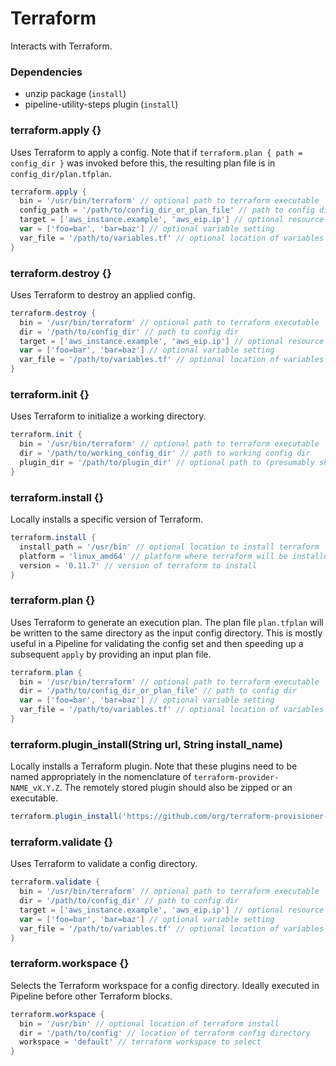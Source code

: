 # Terraform

Interacts with Terraform.

### Dependencies

- unzip package (`install`)
- pipeline-utility-steps plugin (`install`)

### terraform.apply {}
Uses Terraform to apply a config. Note that if `terraform.plan { path = config_dir }` was invoked before this, the resulting plan file is in `config_dir/plan.tfplan`.

```groovy
terraform.apply {
  bin = '/usr/bin/terraform' // optional path to terraform executable
  config_path = '/path/to/config_dir_or_plan_file' // path to config dir or plan file
  target = ['aws_instance.example', 'aws_eip.ip'] // optional resource targets
  var = ['foo=bar', 'bar=baz'] // optional variable setting
  var_file = '/path/to/variables.tf' // optional location of variables file
}
```

### terraform.destroy {}
Uses Terraform to destroy an applied config.

```groovy
terraform.destroy {
  bin = '/usr/bin/terraform' // optional path to terraform executable
  dir = '/path/to/config_dir' // path to config dir
  target = ['aws_instance.example', 'aws_eip.ip'] // optional resource targets
  var = ['foo=bar', 'bar=baz'] // optional variable setting
  var_file = '/path/to/variables.tf' // optional location of variables file
}
```

### terraform.init {}
Uses Terraform to initialize a working directory.

```groovy
terraform.init {
  bin = '/usr/bin/terraform' // optional path to terraform executable
  dir = '/path/to/working_config_dir' // path to working config dir
  plugin_dir = '/path/to/plugin_dir' // optional path to (presumably shared) plugin/provider installation directory
}
```

### terraform.install {}
Locally installs a specific version of Terraform.

```groovy
terraform.install {
  install_path = '/usr/bin' // optional location to install terraform
  platform = 'linux_amd64' // platform where terraform will be installed
  version = '0.11.7' // version of terraform to install
}
```

### terraform.plan {}
Uses Terraform to generate an execution plan. The plan file `plan.tfplan` will be written to the same directory as the input config directory. This is mostly useful in a Pipeline for validating the config set and then speeding up a subsequent `apply` by providing an input plan file.

```groovy
terraform.plan {
  bin = '/usr/bin/terraform' // optional path to terraform executable
  dir = '/path/to/config_dir_or_plan_file' // path to config dir
  var = ['foo=bar', 'bar=baz'] // optional variable setting
  var_file = '/path/to/variables.tf' // optional location of variables file
}
```

### terraform.plugin_install(String url, String install_name)
Locally installs a Terraform plugin. Note that these plugins need to be named appropriately in the nomenclature of `terraform-provider-NAME_vX.Y.Z`. The remotely stored plugin should also be zipped or an executable.

```groovy
terraform.plugin_install('https://github.com/org/terraform-provisioner-foo/releases/download/v1.0.0/terraform-provisioner-foo-v1.0.0-linux-amd64', 'terraform-provisioner-foo_v1.0.0')
```

### terraform.validate {}
Uses Terraform to validate a config directory.

```groovy
terraform.validate {
  bin = '/usr/bin/terraform' // optional path to terraform executable
  dir = '/path/to/config_dir' // path to config dir
  target = ['aws_instance.example', 'aws_eip.ip'] // optional resource targets
  var = ['foo=bar', 'bar=baz'] // optional variable setting
  var_file = '/path/to/variables.tf' // optional location of variables file
}
```

### terraform.workspace {}
Selects the Terraform workspace for a config directory. Ideally executed in Pipeline before other Terraform blocks.

```groovy
terraform.workspace {
  bin = '/usr/bin' // optional location of terraform install
  dir = '/path/to/config' // location of terraform config directory
  workspace = 'default' // terraform workspace to select
}
```
